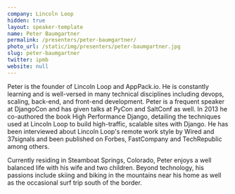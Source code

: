 ```yaml
---
company: Lincoln Loop
hidden: true
layout: speaker-template
name: Peter Baumgartner
permalink: /presenters/peter-baumgartner/
photo_url: /static/img/presenters/peter-baumgartner.jpg
slug: peter-baumgartner
twitter: ipmb
website: null
---
```


Peter is the founder of Lincoln Loop and AppPack.io. He is constantly learning and is well-versed in many technical disciplines including devops, scaling, back-end, and front-end development. Peter is a frequent speaker at DjangoCon and has given talks at PyCon and SaltConf as well. In 2013 he co-authored the book High Performance Django, detailing the techniques used at Lincoln Loop to build high-traffic, scalable sites with Django. He has been interviewed about Lincoln Loop's remote work style by Wired and 37signals and been published on Forbes, FastCompany and TechRepublic among others.

Currently residing in Steamboat Springs, Colorado, Peter enjoys a well balanced life with his wife and two children. Beyond technology, his passions include skiing and biking in the mountains near his home as well as the occasional surf trip south of the border.
